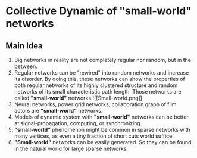 # Collective Dynamic of "small-world" networks
## Main Idea
1. Big networks in reality are not completely regular nor random, but in the between.
2. Regular networks can be "rewired" into random networks and increase its disorder. By doing this, these networks can show the properties of both regular networks of its highly clustered structure and random networks of its small characteristic path length. Those networks are called **"small-world"** networks.![[Small-world.png]]
3. Neural networks, power grid networks, collaboration graph of film actors are **"small-world"** networks.
4. Models of dynamic system with **"small-world"** networks can be better at signal-propagation, computing, or synchronizing.
5. **"small-world"** phenomenon might be common in sparse networks with many vertices, as even a tiny fraction of short cuts world suffice
6. **"Small-world"** networks can be easily generated. So they can be found in the natural world for large sparse networks.